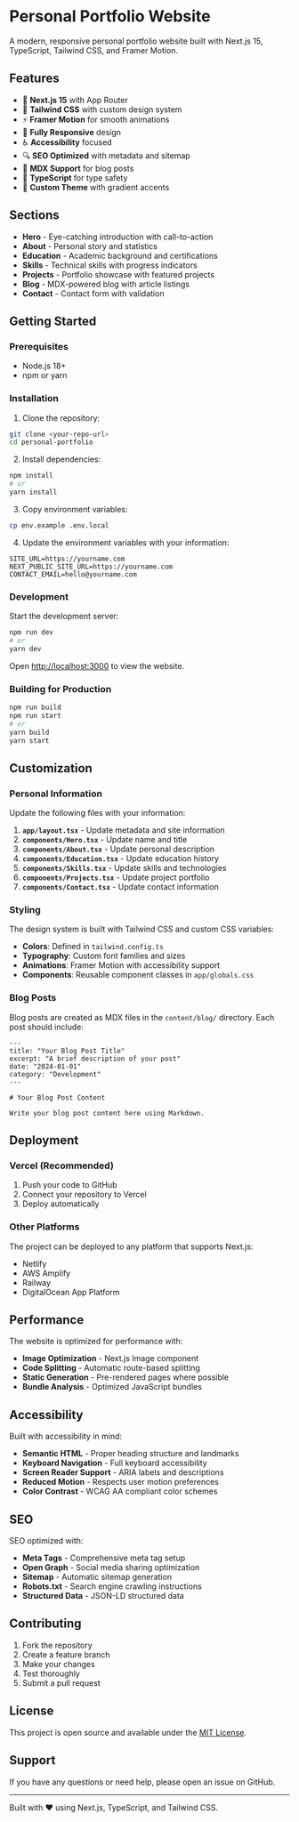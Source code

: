 # Personal Portfolio Website

A modern, responsive personal portfolio website built with Next.js 15, TypeScript, Tailwind CSS, and Framer Motion.

## Features

- 🚀 **Next.js 15** with App Router
- 🎨 **Tailwind CSS** with custom design system
- ⚡ **Framer Motion** for smooth animations
- 📱 **Fully Responsive** design
- ♿ **Accessibility** focused
- 🔍 **SEO Optimized** with metadata and sitemap
- 📝 **MDX Support** for blog posts
- 🎯 **TypeScript** for type safety
- 🎨 **Custom Theme** with gradient accents

## Sections

- **Hero** - Eye-catching introduction with call-to-action
- **About** - Personal story and statistics
- **Education** - Academic background and certifications
- **Skills** - Technical skills with progress indicators
- **Projects** - Portfolio showcase with featured projects
- **Blog** - MDX-powered blog with article listings
- **Contact** - Contact form with validation

## Getting Started

### Prerequisites

- Node.js 18+ 
- npm or yarn

### Installation

1. Clone the repository:
```bash
git clone <your-repo-url>
cd personal-portfolio
```

2. Install dependencies:
```bash
npm install
# or
yarn install
```

3. Copy environment variables:
```bash
cp env.example .env.local
```

4. Update the environment variables with your information:
```env
SITE_URL=https://yourname.com
NEXT_PUBLIC_SITE_URL=https://yourname.com
CONTACT_EMAIL=hello@yourname.com
```

### Development

Start the development server:

```bash
npm run dev
# or
yarn dev
```

Open [http://localhost:3000](http://localhost:3000) to view the website.

### Building for Production

```bash
npm run build
npm run start
# or
yarn build
yarn start
```

## Customization

### Personal Information

Update the following files with your information:

1. **`app/layout.tsx`** - Update metadata and site information
2. **`components/Hero.tsx`** - Update name and title
3. **`components/About.tsx`** - Update personal description
4. **`components/Education.tsx`** - Update education history
5. **`components/Skills.tsx`** - Update skills and technologies
6. **`components/Projects.tsx`** - Update project portfolio
7. **`components/Contact.tsx`** - Update contact information

### Styling

The design system is built with Tailwind CSS and custom CSS variables:

- **Colors**: Defined in `tailwind.config.ts`
- **Typography**: Custom font families and sizes
- **Animations**: Framer Motion with accessibility support
- **Components**: Reusable component classes in `app/globals.css`

### Blog Posts

Blog posts are created as MDX files in the `content/blog/` directory. Each post should include:

```mdx
---
title: "Your Blog Post Title"
excerpt: "A brief description of your post"
date: "2024-01-01"
category: "Development"
---

# Your Blog Post Content

Write your blog post content here using Markdown.
```

## Deployment

### Vercel (Recommended)

1. Push your code to GitHub
2. Connect your repository to Vercel
3. Deploy automatically

### Other Platforms

The project can be deployed to any platform that supports Next.js:

- Netlify
- AWS Amplify
- Railway
- DigitalOcean App Platform

## Performance

The website is optimized for performance with:

- **Image Optimization** - Next.js Image component
- **Code Splitting** - Automatic route-based splitting
- **Static Generation** - Pre-rendered pages where possible
- **Bundle Analysis** - Optimized JavaScript bundles

## Accessibility

Built with accessibility in mind:

- **Semantic HTML** - Proper heading structure and landmarks
- **Keyboard Navigation** - Full keyboard accessibility
- **Screen Reader Support** - ARIA labels and descriptions
- **Reduced Motion** - Respects user motion preferences
- **Color Contrast** - WCAG AA compliant color schemes

## SEO

SEO optimized with:

- **Meta Tags** - Comprehensive meta tag setup
- **Open Graph** - Social media sharing optimization
- **Sitemap** - Automatic sitemap generation
- **Robots.txt** - Search engine crawling instructions
- **Structured Data** - JSON-LD structured data

## Contributing

1. Fork the repository
2. Create a feature branch
3. Make your changes
4. Test thoroughly
5. Submit a pull request

## License

This project is open source and available under the [MIT License](LICENSE).

## Support

If you have any questions or need help, please open an issue on GitHub.

---

Built with ❤️ using Next.js, TypeScript, and Tailwind CSS.


